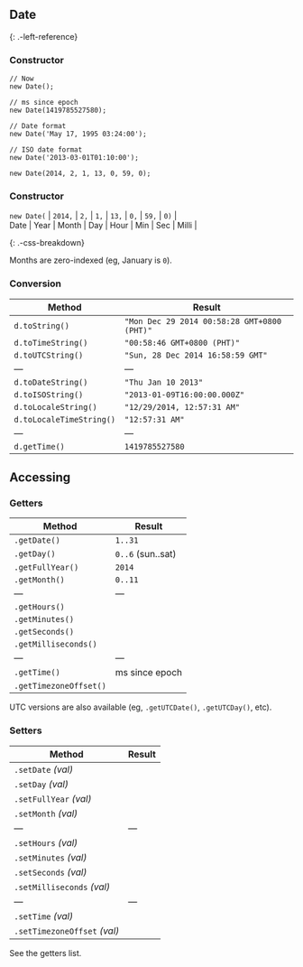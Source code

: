 Date
----

{: .-left-reference}

### Constructor

    // Now
    new Date();

    // ms since epoch
    new Date(1419785527580);

    // Date format
    new Date('May 17, 1995 03:24:00');

    // ISO date format
    new Date('2013-03-01T01:10:00');

    new Date(2014, 2, 1, 13, 0, 59, 0);

### Constructor

`new Date(` | `2014,` | `2,` | `1,` | `13,` | `0,` | `59,` | `0)` |  
Date | Year | Month | Day | Hour | Min | Sec | Milli |

{: .-css-breakdown}

Months are zero-indexed (eg, January is `0`).

### Conversion

<table><thead><tr class="header"><th>Method</th><th>Result</th></tr></thead><tbody><tr class="odd"><td><code>d.toString()</code></td><td><code>"Mon Dec 29 2014 00:58:28 GMT+0800 (PHT)"</code></td></tr><tr class="even"><td><code>d.toTimeString()</code></td><td><code>"00:58:46 GMT+0800 (PHT)"</code></td></tr><tr class="odd"><td><code>d.toUTCString()</code></td><td><code>"Sun, 28 Dec 2014 16:58:59 GMT"</code></td></tr><tr class="even"><td>—</td><td>—</td></tr><tr class="odd"><td><code>d.toDateString()</code></td><td><code>"Thu Jan 10 2013"</code></td></tr><tr class="even"><td><code>d.toISOString()</code></td><td><code>"2013-01-09T16:00:00.000Z"</code></td></tr><tr class="odd"><td><code>d.toLocaleString()</code></td><td><code>"12/29/2014, 12:57:31 AM"</code></td></tr><tr class="even"><td><code>d.toLocaleTimeString()</code></td><td><code>"12:57:31 AM"</code></td></tr><tr class="odd"><td>—</td><td>—</td></tr><tr class="even"><td><code>d.getTime()</code></td><td><code>1419785527580</code></td></tr></tbody></table>

Accessing
---------

### Getters

<table><thead><tr class="header"><th>Method</th><th>Result</th></tr></thead><tbody><tr class="odd"><td><code>.getDate()</code></td><td><code>1..31</code></td></tr><tr class="even"><td><code>.getDay()</code></td><td><code>0..6</code> (sun..sat)</td></tr><tr class="odd"><td><code>.getFullYear()</code></td><td><code>2014</code></td></tr><tr class="even"><td><code>.getMonth()</code></td><td><code>0..11</code></td></tr><tr class="odd"><td>—</td><td>—</td></tr><tr class="even"><td><code>.getHours()</code></td><td></td></tr><tr class="odd"><td><code>.getMinutes()</code></td><td></td></tr><tr class="even"><td><code>.getSeconds()</code></td><td></td></tr><tr class="odd"><td><code>.getMilliseconds()</code></td><td></td></tr><tr class="even"><td>—</td><td>—</td></tr><tr class="odd"><td><code>.getTime()</code></td><td>ms since epoch</td></tr><tr class="even"><td><code>.getTimezoneOffset()</code></td><td></td></tr></tbody></table>

UTC versions are also available (eg, `.getUTCDate()`, `.getUTCDay()`, etc).

### Setters

<table><thead><tr class="header"><th>Method</th><th>Result</th></tr></thead><tbody><tr class="odd"><td><code>.setDate</code> <em>(val)</em></td><td></td></tr><tr class="even"><td><code>.setDay</code> <em>(val)</em></td><td></td></tr><tr class="odd"><td><code>.setFullYear</code> <em>(val)</em></td><td></td></tr><tr class="even"><td><code>.setMonth</code> <em>(val)</em></td><td></td></tr><tr class="odd"><td>—</td><td>—</td></tr><tr class="even"><td><code>.setHours</code> <em>(val)</em></td><td></td></tr><tr class="odd"><td><code>.setMinutes</code> <em>(val)</em></td><td></td></tr><tr class="even"><td><code>.setSeconds</code> <em>(val)</em></td><td></td></tr><tr class="odd"><td><code>.setMilliseconds</code> <em>(val)</em></td><td></td></tr><tr class="even"><td>—</td><td>—</td></tr><tr class="odd"><td><code>.setTime</code> <em>(val)</em></td><td></td></tr><tr class="even"><td><code>.setTimezoneOffset</code> <em>(val)</em></td><td></td></tr></tbody></table>

See the getters list.
